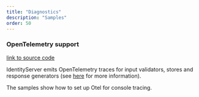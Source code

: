 ```yaml
---
title: "Diagnostics"
description: "Samples"
order: 50
---
```


### OpenTelemetry support
[link to source code](https://github.com/DuendeSoftware/Samples/tree/main/IdentityServer/v6/Diagnostics/Otel)

IdentityServer emits OpenTelemetry traces for input validators, stores and response generators (see [here](/identityserver/v6/diagnostics/otel) for more information).

The samples show how to set up Otel for console tracing.